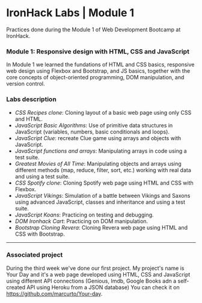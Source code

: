 # IronHack Labs | Module 1

Practices done during the Module 1 of Web Development Bootcamp at IronHack.



### Module 1: Responsive design with HTML, CSS and JavaScript

In Module 1 we learned the fundations of HTML and CSS basics, responsive web design using Flexbox and Bootstrap, and JS basics,  together with the core concepts of object-oriented programming, DOM manipulation, and version control. 



### Labs description

- *CSS Recipes clone*: Cloning layout of a basic web page using only CSS and HTML.
- *JavaScript Basic Algorithms*: Use of primitive data structures in JavaScript (variables, numbers, basic conditionals and loops).
- *JavaScript Clue*: recreate Clue game using arrays and objects with JavaScript.
- *JavaScript functions and arrays*: Manipulating arrays in code using a test suite.
- *Greatest Movies of All Time*: Manipulating objects and arrays using different methods (map, reduce, filter, sort, etc.) working with real data and using a test suite.
- *CSS Spotify clone*: Cloning Spotify web page using HTML and CSS with Flexbox.
- *JavaScript Vikings*: Simulation of a battle between Vikings and Saxons using advanced JavaScript, classes and inheritance and using a test suite.
- *JavaScript Koans*: Practicing on testing and debugging.
- *DOM Ironhack Cart*: Practicing on DOM manipulation.
- *Bootstrap Cloning Revera*: Cloning Revera web page using HTML and CSS with Bootstrap.



------

### Associated project

During the third week we've done our first project. My project's name is Your Day and it's a web page developed using HTML, CSS and JavaScript using different API connections (Genious, Imdb, Google Books adn a self-created API using Heroku from a JSON database) You can check it on https://github.com/marcurto/Your-day.

